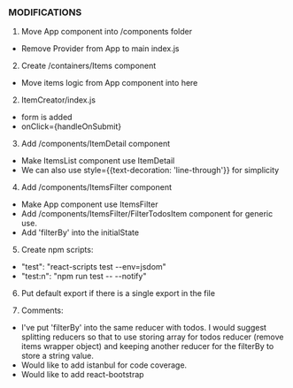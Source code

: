 ### MODIFICATIONS

1. Move App component into /components folder
  - Remove Provider from App to main index.js
2. Create /containers/Items component
  - Move items logic from App component into here
2. ItemCreator/index.js
  - form is added
  - onClick={handleOnSubmit}
3. Add /components/ItemDetail component
  - Make ItemsList component use ItemDetail
  - We can also use style={{text-decoration: 'line-through'}} for simplicity
4. Add /components/ItemsFilter component
  - Make App component use ItemsFilter
  - Add /components/ItemsFilter/FilterTodosItem component for generic use.
  - Add 'filterBy' into the initialState
5. Create npm scripts:
  - "test": "react-scripts test --env=jsdom"  
  - "test:n": "npm run test -- --notify"  
6. Put default export if there is a single export in the file  
  
7. Comments:
  - I've put 'filterBy' into the same reducer with todos. I would suggest splitting reducers so that to use storing array for todos reducer (remove items wrapper object) and keeping another reducer for the filterBy to store a string value.
  - Would like to add istanbul for code coverage.
  - Would like to add react-bootstrap
